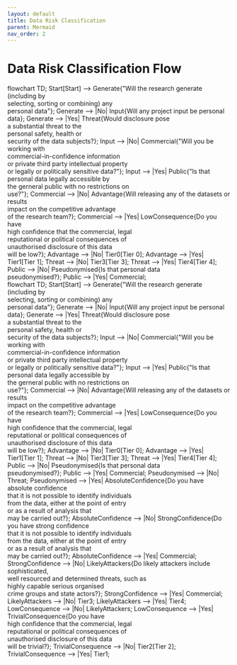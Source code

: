 ```yaml
---
layout: default
title: Data Risk Classification
parent: Mermaid
nav_order: 2
---
```


<head>
  <script src="https://cdn.jsdelivr.net/npm/mermaid/dist/mermaid.min.js">
  <script>mermaid.initialize({startOnLoad:true});</script>
</head>

# Data Risk Classification Flow

<div class="mermaid">
flowchart TD;
	Start[Start] --> Generate{"Will the research generate (including by <br/> selecting, sorting or combining) any <br/> personal data"};
	Generate --> |No| Input{Will any project input be personal data};
	Generate --> |Yes| Threat{Would disclosure pose <br/> a substantial threat to the <br/> personal safety, health or <br/> security of the data subjects?};
	Input --> |No| Commercial{"Will you be working with <br/> commercial-in-confidence information <br/> or private third party intellectual property <br/> or legally or politically sensitive data?"};
	Input --> |Yes| Public{"Is that personal data legally accessible by <br/> the gerneral public with no restrictions on <br/> use?"};
	Commercial --> |No| Advantage{Will releasing any of the datasets or results <br/> impact on the competitive advantage <br/> of the research team?};
	Commercial --> |Yes| LowConsequence{Do you have <br/> high confidence that the commercial, legal <br/> reputational or political consequences of <br/>unauthorised disclosure of this data <br/> will be low?};
	Advantage --> |No| Tier0[Tier 0];
	Advantage --> |Yes| Tier1[Tier 1];
	Threat --> |No| Tier3[Tier 3];
	Threat --> |Yes| Tier4[Tier 4];
	Public --> |No| Pseudonymised{Is that personal data <br/> pseudonymised?};
	Public --> |Yes| Commercial;
</div>

<div class="mermaid">
flowchart TD;
	Start[Start] --> Generate{"Will the research generate (including by <br/> selecting, sorting or combining) any <br/> personal data"};
	Generate --> |No| Input{Will any project input be personal data};
	Generate --> |Yes| Threat{Would disclosure pose <br/> a substantial threat to the <br/> personal safety, health or <br/> security of the data subjects?};
	Input --> |No| Commercial{"Will you be working with <br/> commercial-in-confidence information <br/> or private third party intellectual property <br/> or legally or politically sensitive data?"};
	Input --> |Yes| Public{"Is that personal data legally accessible by <br/> the gerneral public with no restrictions on <br/> use?"};
	Commercial --> |No| Advantage{Will releasing any of the datasets or results <br/> impact on the competitive advantage <br/> of the research team?};
	Commercial --> |Yes| LowConsequence{Do you have <br/> high confidence that the commercial, legal <br/> reputational or political consequences of <br/>unauthorised disclosure of this data <br/> will be low?};
	Advantage --> |No| Tier0[Tier 0];
	Advantage --> |Yes| Tier1[Tier 1];
	Threat --> |No| Tier3[Tier 3];
	Threat --> |Yes| Tier4[Tier 4];
	Public --> |No| Pseudonymised{Is that personal data <br/> pseudonymised?};
	Public --> |Yes| Commercial;
	Pseudonymised --> |No| Threat;
	Pseudonymised --> |Yes| AbsoluteConfidence{Do you have absolute confidence <br/> that it is not possible to identify individuals <br/> from the data, either at the point of entry <br/> or as a result of analysis that <br/> may be carried out?};
	AbsoluteConfidence --> |No| StrongConfidence{Do you have strong confidence <br/> that it is not possible to identify individuals <br/> from the data, either at the point of entry <br/> or as a result of analysis that <br/> may be carried out?};
	AbsoluteConfidence --> |Yes| Commercial;
	StrongConfidence --> |No| LikelyAttackers{Do likely attackers include sophisticated, <br/> well resourced and determined threats, such as <br/> highly capable serious organised <br/> crime groups and state actors?};
	StrongConfidence --> |Yes| Commercial;
	LikelyAttackers --> |No| Tier3;
	LikelyAttackers --> |Yes| Tier4;
	LowConsequence --> |No| LikelyAttackers;
	LowConsequence --> |Yes| TrivialConsequence{Do you have <br/> high confidence that the commercial, legal <br/> reputational or political consequences of <br/>unauthorised disclosure of this data <br/> will be trivial?};
	TrivialConsequence --> |No| Tier2[Tier 2];
	TrivialConsequence --> |Yes| Tier1;
</div>